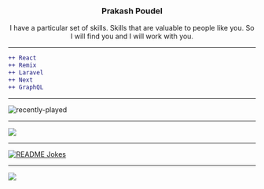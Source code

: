 <h3 align="center">Prakash Poudel</h3>

<p align="center"> I have a particular set of skills. Skills that are valuable to people like you. So I will find you and I will work with you. </p>

---
```diff
++ React
++ Remix
++ Laravel
++ Next
++ GraphQL

```
---
![recently-played](https://spotify-recently-played-readme.vercel.app/api?user=jkiswpg75z69divwh9w75tvg3&count=3)


---
![](https://github-readme-stats.vercel.app/api/top-langs/?username=parkashay&theme=dark&hide_border=false&include_all_commits=false&count_private=false&layout=compact)

---
<a href="https://readme-jokes.vercel.app"><img align="center" src="https://readme-jokes.vercel.app/api" alt="README Jokes"></a>

---
[![](https://visitcount.itsvg.in/api?id=parkashay&icon=5&color=9)](https://visitcount.itsvg.in)






